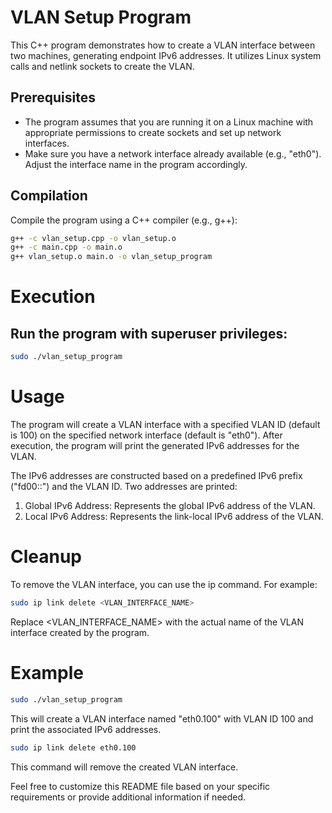 # VLAN Setup Program

This C++ program demonstrates how to create a VLAN interface between two machines, generating endpoint IPv6 addresses. It utilizes Linux system calls and netlink sockets to create the VLAN.

## Prerequisites

- The program assumes that you are running it on a Linux machine with appropriate permissions to create sockets and set up network interfaces.
- Make sure you have a network interface already available (e.g., "eth0"). Adjust the interface name in the program accordingly.

## Compilation

Compile the program using a C++ compiler (e.g., g++):

```bash
g++ -c vlan_setup.cpp -o vlan_setup.o
g++ -c main.cpp -o main.o
g++ vlan_setup.o main.o -o vlan_setup_program
```

# Execution

## Run the program with superuser privileges:
```bash
sudo ./vlan_setup_program
```
# Usage
The program will create a VLAN interface with a specified VLAN ID (default is 100) on the specified network interface (default is "eth0"). After execution, the program will print the generated IPv6 addresses for the VLAN.

The IPv6 addresses are constructed based on a predefined IPv6 prefix ("fd00::") and the VLAN ID. Two addresses are printed:

1. Global IPv6 Address: Represents the global IPv6 address of the VLAN.
2. Local IPv6 Address: Represents the link-local IPv6 address of the VLAN.

# Cleanup
To remove the VLAN interface, you can use the ip command. For example:
```bash
sudo ip link delete <VLAN_INTERFACE_NAME>
```
Replace <VLAN_INTERFACE_NAME> with the actual name of the VLAN interface created by the program.

# Example
```bash
sudo ./vlan_setup_program
```
This will create a VLAN interface named "eth0.100" with VLAN ID 100 and print the associated IPv6 addresses.
```bash
sudo ip link delete eth0.100
```
This command will remove the created VLAN interface.

Feel free to customize this README file based on your specific requirements or provide additional information if needed.


